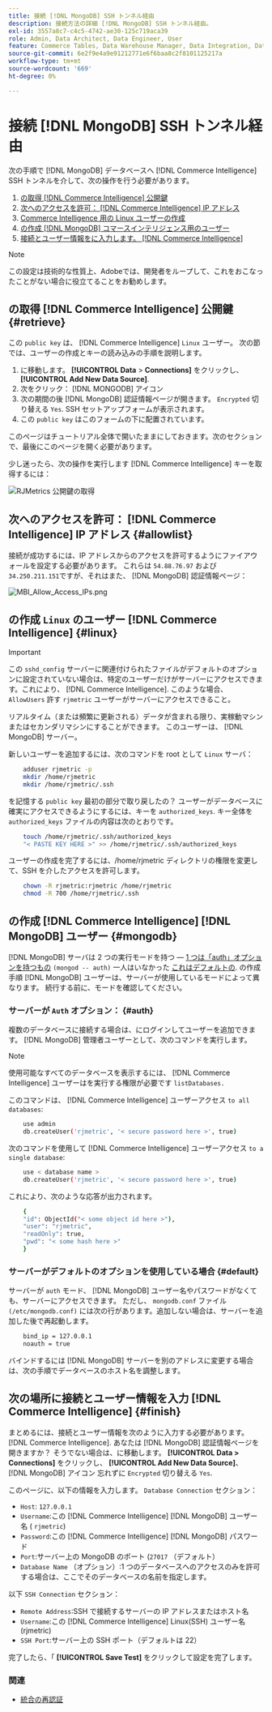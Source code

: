 ```yaml
---
title: 接続 [!DNL MongoDB] SSH トンネル経由
description: 接続方法の詳細 [!DNL MongoDB] SSH トンネル経由。
exl-id: 3557a8c7-c4c5-4742-ae30-125c719aca39
role: Admin, Data Architect, Data Engineer, User
feature: Commerce Tables, Data Warehouse Manager, Data Integration, Data Import/Export
source-git-commit: 6e2f9e4a9e91212771e6f6baa8c2f8101125217a
workflow-type: tm+mt
source-wordcount: '669'
ht-degree: 0%

---
```


# 接続 [!DNL MongoDB] SSH トンネル経由

次の手順で [!DNL MongoDB] データベースへ [!DNL Commerce Intelligence] SSH トンネルを介して、次の操作を行う必要があります。

1. [の取得 [!DNL Commerce Intelligence] 公開鍵](#retrieve)
1. [次へのアクセスを許可： [!DNL Commerce Intelligence] IP アドレス](#allowlist)
1. [Commerce Intelligence 用の Linux ユーザーの作成](#linux)
1. [の作成 [!DNL MongoDB] コマースインテリジェンス用のユーザー](#mongodb)
1. [接続とユーザー情報をに入力します。 [!DNL Commerce Intelligence]](#finish)

>[!NOTE]
>
>この設定は技術的な性質上、Adobeでは、開発者をループして、これをおこなったことがない場合に役立てることをお勧めします。

## の取得 [!DNL Commerce Intelligence] 公開鍵 {#retrieve}

この `public key` は、 [!DNL Commerce Intelligence] `Linux` ユーザー。 次の節では、ユーザーの作成とキーの読み込みの手順を説明します。

1. に移動します。 **[!UICONTROL Data** > **Connections]** をクリックし、 **[!UICONTROL Add New Data Source]**.
1. 次をクリック： [!DNL MONGODB] アイコン
1. 次の期間の後 [!DNL MongoDB] 認証情報ページが開きます。 `Encrypted` 切り替える `Yes`. SSH セットアップフォームが表示されます。
1. この `public key` はこのフォームの下に配置されています。

このページはチュートリアル全体で開いたままにしておきます。次のセクションで、最後にこのページを開く必要があります。

少し迷ったら、次の操作を実行します [!DNL Commerce Intelligence] キーを取得するには：

![RJMetrics 公開鍵の取得](../../../assets/MongoDB_Public_Key.gif)<!--{:.zoom}-->

## 次へのアクセスを許可： [!DNL Commerce Intelligence] IP アドレス {#allowlist}

接続が成功するには、IP アドレスからのアクセスを許可するようにファイアウォールを設定する必要があります。 これらは `54.88.76.97` および `34.250.211.151`ですが、それはまた、 [!DNL MongoDB] 認証情報ページ：

![MBI_Allow_Access_IPs.png](../../../assets/MBI_allow_access_IPs.png)

## の作成 `Linux` のユーザー [!DNL Commerce Intelligence] {#linux}

>[!IMPORTANT]
>
>この `sshd_config` サーバーに関連付けられたファイルがデフォルトのオプションに設定されていない場合は、特定のユーザーだけがサーバーにアクセスできます。これにより、 [!DNL Commerce Intelligence]. このような場合、 `AllowUsers` 許す `rjmetric` ユーザーがサーバーにアクセスできること。

リアルタイム（または頻繁に更新される）データが含まれる限り、実稼動マシンまたはセカンダリマシンにすることができます。 このユーザーは、 [!DNL MongoDB] サーバー。

新しいユーザーを追加するには、次のコマンドを root として `Linux` サーバ：

```bash
    adduser rjmetric -p
    mkdir /home/rjmetric
    mkdir /home/rjmetric/.ssh
```

を記憶する `public key` 最初の部分で取り戻したの？ ユーザーがデータベースに確実にアクセスできるようにするには、キーを `authorized_keys`. キー全体を `authorized_keys` ファイルの内容は次のとおりです。

```bash
    touch /home/rjmetric/.ssh/authorized_keys
    "< PASTE KEY HERE >" >> /home/rjmetric/.ssh/authorized_keys
```

ユーザーの作成を完了するには、/home/rjmetric ディレクトリの権限を変更して、SSH を介したアクセスを許可します。

```bash
    chown -R rjmetric:rjmetric /home/rjmetric
    chmod -R 700 /home/rjmetric/.ssh
```

## の作成 [!DNL Commerce Intelligence] [!DNL MongoDB] ユーザー {#mongodb}

[!DNL MongoDB] サーバは 2 つの実行モードを持つ — [1 つは「auth」オプションを持つもの](#auth) `(mongod -- auth)` 一人はいなかった [これはデフォルトの](#default). の作成手順 [!DNL MongoDB] ユーザーは、サーバーが使用しているモードによって異なります。 続行する前に、モードを確認してください。

### サーバーが `Auth` オプション： {#auth}

複数のデータベースに接続する場合は、にログインしてユーザーを追加できます。 [!DNL MongoDB] 管理者ユーザーとして、次のコマンドを実行します。

>[!NOTE]
>
>使用可能なすべてのデータベースを表示するには、 [!DNL Commerce Intelligence] ユーザーはを実行する権限が必要です `listDatabases.`

このコマンドは、 [!DNL Commerce Intelligence] ユーザーアクセス `to all databases`:

```bash
    use admin
    db.createUser('rjmetric', '< secure password here >', true)
```

次のコマンドを使用して [!DNL Commerce Intelligence] ユーザーアクセス `to a single database`:

```bash
    use < database name >
    db.createUser('rjmetric', '< secure password here >', true)
```

これにより、次のような応答が出力されます。

```bash
    {
    "id": ObjectId("< some object id here >"),
    "user": "rjmetric",
    "readOnly": true,
    "pwd": "< some hash here >"
    }
```

### サーバーがデフォルトのオプションを使用している場合 {#default}

サーバーが `auth` モード、 [!DNL MongoDB] ユーザー名やパスワードがなくても、サーバーにアクセスできます。 ただし、 `mongodb.conf` ファイル `(/etc/mongodb.conf)` には次の行があります。追加しない場合は、サーバーを追加した後で再起動します。

```bash
    bind_ip = 127.0.0.1
    noauth = true
```

バインドするには [!DNL MongoDB] サーバーを別のアドレスに変更する場合は、次の手順でデータベースのホスト名を調整します。

## 次の場所に接続とユーザー情報を入力 [!DNL Commerce Intelligence] {#finish}

まとめるには、接続とユーザー情報を次のように入力する必要があります。 [!DNL Commerce Intelligence]. あなたは [!DNL MongoDB] 認証情報ページを開きますか？ そうでない場合は、に移動します。 **[!UICONTROL Data > Connections]** をクリックし、 **[!UICONTROL Add New Data Source]**、 [!DNL MongoDB] アイコン 忘れずに `Encrypted` 切り替える `Yes`.

このページに、以下の情報を入力します。 `Database Connection` セクション：

* `Host`: `127.0.0.1`
* `Username`:この [!DNL Commerce Intelligence] [!DNL MongoDB] ユーザー名 ( `rjmetric`)
* `Password`:この [!DNL Commerce Intelligence] [!DNL MongoDB] パスワード
* `Port`:サーバー上の MongoDB のポート (`27017` （デフォルト）
* `Database Name` （オプション）:1 つのデータベースへのアクセスのみを許可する場合は、ここでそのデータベースの名前を指定します。

以下 `SSH Connection` セクション：

* `Remote Address`:SSH で接続するサーバーの IP アドレスまたはホスト名
* `Username`:この [!DNL Commerce Intelligence] Linux(SSH) ユーザー名 (rjmetric)
* `SSH Port`:サーバー上の SSH ポート（デフォルトは 22）

完了したら、「 **[!UICONTROL Save Test]** をクリックして設定を完了します。

### 関連

* [統合の再認証](https://experienceleague.adobe.com/docs/commerce-knowledge-base/kb/how-to/mbi-reauthenticating-integrations.html)

